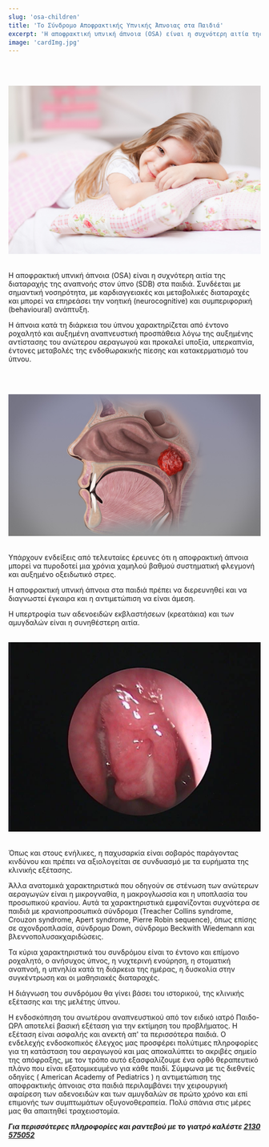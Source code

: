 ```yaml
---
slug: 'osa-children'
title: 'Το Σύνδρομο Αποφρακτικής Υπνικής Άπνοιας στα Παιδιά'
excerpt: 'Η αποφρακτική υπνική άπνοια (OSA) είναι η συχνότερη αιτία της διαταραχής της αναπνοής στον ύπνο (SDB) στα παιδιά.'
image: 'cardImg.jpg'
---
```

<br/>
<br/>

![alt text](cardImg.jpg)
<br/>
<br/>

Η αποφρακτική υπνική άπνοια (OSA) είναι η συχνότερη αιτία της διαταραχής της αναπνοής στον ύπνο (SDB) στα παιδιά. Συνδέεται με σημαντική νοσηρότητα, με καρδιαγγειακές και μεταβολικές διαταραχές και μπορεί να επηρεάσει την νοητική (neurocognitive) και συμπεριφορική (behavioural) ανάπτυξη.

Η άπνοια κατά τη διάρκεια του ύπνου χαρακτηρίζεται από έντονο ροχαλητό και αυξημένη αναπνευστική προσπάθεια λόγω της αυξημένης αντίστασης του ανώτερου αεραγωγού και προκαλεί υποξία, υπερκαπνία, έντονες μεταβολές της ενδοθωρακικής πίεσης και κατακερματισμό του ύπνου.

<br/>
<br/>

![alt text](cs3.jpg)
<br/>
<br/>

Υπάρχουν ενδείξεις από τελευταίες έρευνες ότι η αποφρακτική άπνοια μπορεί να πυροδοτεί μια χρόνια χαμηλού βαθμού συστηματική φλεγμονή και αυξημένο οξειδωτικό στρες.

Η αποφρακτική υπνική άπνοια στα παιδιά πρέπει να διερευνηθεί και να διαγνωστεί έγκαιρα και η αντιμετώπιση να είναι άμεση.

Η υπερτροφία των αδενοειδών εκβλαστήσεων (κρεατάκια) και των αμυγδαλών είναι η συνηθέστερη αιτία.
<br/>
<br/>

![alt text](1.jpg)
<br/>
<br/>

Όπως και στους ενήλικες, η παχυσαρκία είναι σοβαρός παράγοντας κινδύνου και πρέπει να αξιολογείται σε συνδυασμό με τα ευρήματα της κλινικής εξέτασης.

Άλλα ανατομικά χαρακτηριστικά που οδηγούν σε στένωση των ανώτερων αεραγωγών είναι η μικρογναθία, η μακρογλωσσία και η υποπλασία του προσωπικού κρανίου. Αυτά τα χαρακτηριστικά εμφανίζονται συχνότερα σε παιδιά με κρανιοπροσωπικά σύνδρομα (Treacher Collins syndrome, Crouzon syndrome, Apert syndrome, Pierre Robin sequence), όπως επίσης σε αχονδροπλασία, σύνδρομο Down, σύνδρομο Beckwith Wiedemann και βλεννοπολυσακχαριδώσεις.

Τα κύρια χαρακτηριστικά του συνδρόμου είναι το έντονο και επίμονο ροχαλητό, ο ανήσυχος ύπνος, η νυχτερινή ενούρηση, η στοματική αναπνοή, η υπνηλία κατά τη διάρκεια της ημέρας, η δυσκολία στην συγκέντρωση και οι μαθησιακές διαταραχές.

Η διάγνωση του συνδρόμου θα γίνει βάσει του ιστορικού, της κλινικής εξέτασης και της μελέτης ύπνου.

Η ενδοσκόπηση του ανωτέρου αναπνευστικού από τον ειδικό ιατρό Παιδο-ΩΡΛ αποτελεί βασική εξέταση για την εκτίμηση του προβλήματος. Η εξέταση είναι ασφαλής και ανεκτή απ' τα περισσότερα παιδιά. Ο ενδελεχής ενδοσκοπικός έλεγχος μας προσφέρει πολύτιμες πληροφορίες για τη κατάσταση του αεραγωγού και μας αποκαλύπτει το ακριβές σημείο της απόφραξης, με τον τρόπο αυτό εξασφαλίζουμε ένα ορθό θεραπευτικό πλάνο που είναι εξατομικευμένο για κάθε παιδί. Σύμφωνα με τις διεθνείς οδηγίες ( American Academy of Pediatrics ) η αντιμετώπιση της αποφρακτικής άπνοιας στα παιδιά περιλαμβάνει την χειρουργική αφαίρεση των αδενοειδών και των αμυγδαλών σε πρώτο χρόνο και επί επιμονής των συμπτωμάτων οξυγονοθεραπεία. Πολύ σπάνια στις μέρες μας θα απαιτηθεί τραχειοστομία.

***Για περισσότερες πληροφορίες και ραντεβού με το γιατρό καλέστε [2130 575052](tel:2130575052 "2130 575052")***